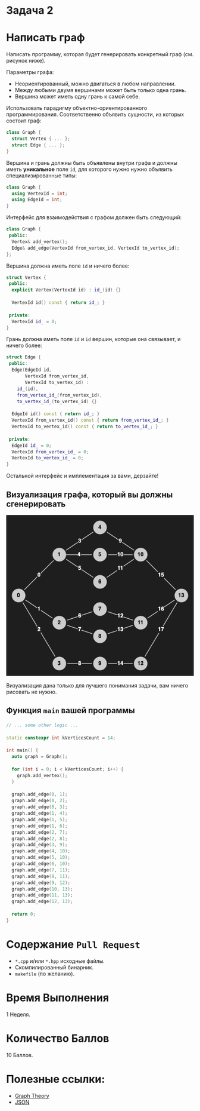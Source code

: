 # Задача 2

# Написать граф

Написать программу, которая будет генерировать конкретный граф (см. рисунок ниже).

Параметры графа:
- Неориентированный, можно двигаться в любом направлении.
- Между любыми двумя вершинами может быть только одна грань.
- Вершина может иметь одну грань к самой себе.

Использовать парадигму объектно-ориентированного программирования.
Соответственно объявить сущности, из которых состоит граф:
```cpp
class Graph {
  struct Vertex { ... };
  struct Edge { ... };
}
```

Вершина и грань должны быть объявлены внутри графа и должны иметь **уникальное** поле `id`, для которого нужно нужно объявить специализированные типы:
```cpp
class Graph {
  using VertexId = int;
  using EdgeId = int;
}
```

Интерфейс для взаимодействия с графом должен быть следующий:
```cpp
class Graph {
 public:
  Vertex& add_vertex();
  Edge& add_edge(VertexId from_vertex_id, VertexId to_vertex_id);
};
```

Вершина должна иметь поле `id` и ничего более:
```cpp
struct Vertex {
 public:
  explicit Vertex(VertexId id) : id_(id) {}

  VertexId id() const { return id_; }

 private:
  VertexId id_ = 0;
}
```

Грань должна иметь поле `id` и `id` вершин, которые она связывает, и ничего более:
```cpp
struct Edge {
 public:
  Edge(EdgeId id,
       VertexId from_vertex_id,
       VertexId to_vertex_id) :
    id_(id),
    from_vertex_id_(from_vertex_id),
    to_vertex_id_(to_vertex_id) {}

  EdgeId id() const { return id_; }
  VertexId from_vertex_id() const { return from_vertex_id_; }
  VertexId to_vertex_id() const { return to_vertex_id_; }

 private:
  EdgeId id_ = 0;
  VertexId from_vertex_id_ = 0;
  VertexId to_vertex_id_ = 0;
}
```

Остальной интерфейс и имплементация за вами, дерзайте!

## Визуализация графа, который вы должны сгенерировать
![Graph](graph.png)

Визуализация дана только для лучшего понимания задачи, вам ничего рисовать не нужно.

## Функция `main` вашей программы

```cpp
// ... some other logic ...

static constexpr int kVerticesCount = 14;

int main() {
  auto graph = Graph();

  for (int i = 0; i < kVerticesCount; i++) {
    graph.add_vertex();
  }

  graph.add_edge(0, 1);
  graph.add_edge(0, 2);
  graph.add_edge(0, 3);
  graph.add_edge(1, 4);
  graph.add_edge(1, 5);
  graph.add_edge(1, 6);
  graph.add_edge(2, 7);
  graph.add_edge(2, 8);
  graph.add_edge(3, 9);
  graph.add_edge(4, 10);
  graph.add_edge(5, 10);
  graph.add_edge(6, 10);
  graph.add_edge(7, 11);
  graph.add_edge(8, 11);
  graph.add_edge(9, 12);
  graph.add_edge(10, 13);
  graph.add_edge(11, 13);
  graph.add_edge(12, 13);

  return 0;
}
```

# Содержание `Pull Request`

- `*.cpp` и/или `*.hpp` исходные файлы.
- Скомпилированный бинарник.
- `makefile` (по желанию).

# Время Выполнения

1 Неделя.

# Количество Баллов

10 Баллов.

# Полезные ссылки:
- [Graph Theory](https://en.wikipedia.org/wiki/Graph_theory)
- [JSON](https://en.wikipedia.org/wiki/JSON)
